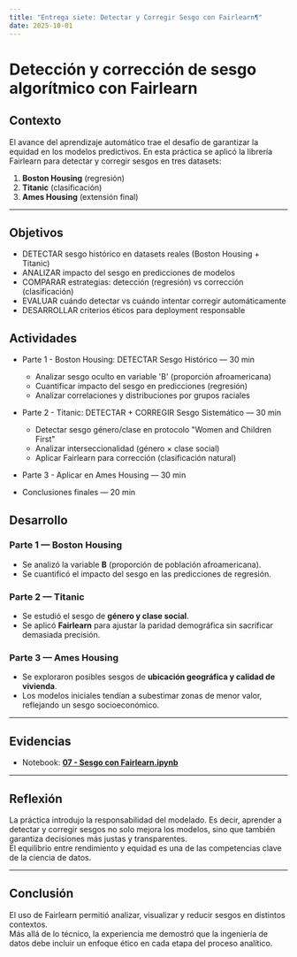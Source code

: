 ```yaml
---
title: "Entrega siete: Detectar y Corregir Sesgo con Fairlearn¶"
date: 2025-10-01
---
```


# Detección y corrección de sesgo algorítmico con Fairlearn

## Contexto

El avance del aprendizaje automático trae el desafío de garantizar la equidad en los modelos predictivos. En esta práctica se aplicó la librería Fairlearn para detectar y corregir sesgos en tres datasets:  
1. **Boston Housing** (regresión)  
2. **Titanic** (clasificación)  
3. **Ames Housing** (extensión final)

---

## Objetivos
* DETECTAR sesgo histórico en datasets reales (Boston Housing + Titanic)
* ANALIZAR impacto del sesgo en predicciones de modelos
* COMPARAR estrategias: detección (regresión) vs corrección (clasificación)
* EVALUAR cuándo detectar vs cuándo intentar corregir automáticamente
* DESARROLLAR criterios éticos para deployment responsable


## Actividades

* Parte 1 - Boston Housing: DETECTAR Sesgo Histórico — 30 min  
   * Analizar sesgo oculto en variable 'B' (proporción afroamericana)
   * Cuantificar impacto del sesgo en predicciones (regresión)
   * Analizar correlaciones y distribuciones por grupos raciales
  
* Parte 2 - Titanic: DETECTAR + CORREGIR Sesgo Sistemático — 30 min  
   * Detectar sesgo género/clase en protocolo "Women and Children First"
   * Analizar interseccionalidad (género × clase social)
   * Aplicar Fairlearn para corrección (clasificación natural)
  
* Parte 3 - Aplicar en Ames Housing — 30 min  
* Conclusiones finales — 20 min  


## Desarrollo

### Parte 1 — Boston Housing
- Se analizó la variable **B** (proporción de población afroamericana).  
- Se cuantificó el impacto del sesgo en las predicciones de regresión.

### Parte 2 — Titanic
- Se estudió el sesgo de **género y clase social**.  
- Se aplicó **Fairlearn** para ajustar la paridad demográfica sin sacrificar demasiada precisión.

### Parte 3 — Ames Housing
- Se exploraron posibles sesgos de **ubicación geográfica y calidad de vivienda**.  
- Los modelos iniciales tendían a subestimar zonas de menor valor, reflejando un sesgo socioeconómico.  

---

## Evidencias
* Notebook: **[07 - Sesgo con Fairlearn.ipynb](siete.ipynb)**  

---

## Reflexión
La práctica introdujo la responsabilidad del modelado. Es decir, aprender a detectar y corregir sesgos no solo mejora los modelos, sino que también garantiza decisiones más justas y transparentes.  
El equilibrio entre rendimiento y equidad es una de las competencias clave de la ciencia de datos.

---

## Conclusión
El uso de Fairlearn permitió analizar, visualizar y reducir sesgos en distintos contextos.  
Más allá de lo técnico, la experiencia me demostró que la ingeniería de datos debe incluir un enfoque ético en cada etapa del proceso analítico.
